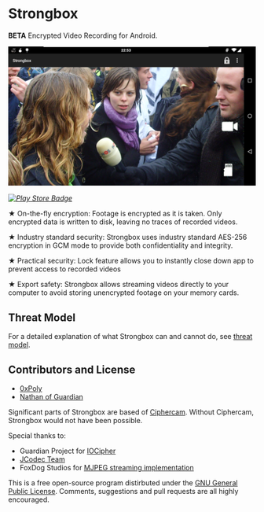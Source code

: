 Strongbox
=========
**BETA** Encrypted Video Recording for Android. 

![ScreenShot](screenshots/camera-screenshot-landscape.png)

*[![Play Store Badge](https://developer.android.com/images/brand/en_app_rgb_wo_60.png)](https://play.google.com/store/apps/details?id=poly.darkdepths.strongbox)*


★ On-the-fly encryption: Footage is encrypted as it is taken. Only encrypted data is written to disk, leaving no traces of recorded videos.

★ Industry standard security: Strongbox uses industry standard AES-256 encryption in GCM mode to provide both confidentiality and integrity.

★ Practical security: Lock feature allows you to instantly close down app to prevent access to recorded videos

★ Export safety: Strongbox allows streaming videos directly to your computer to avoid storing unencrypted footage on your memory cards.

## Threat Model ##
For a detailed explanation of what Strongbox can and cannot do, see [threat model](threat.md).

## Contributors and License ##

- [0xPoly](https://twitter.com/0xPoly)
- [Nathan of Guardian](https://twitter.com/n8fr8)

Significant parts of Strongbox are based of [Ciphercam](https://twitter.com/n8fr8). Without Ciphercam, Strongbox would not have been possible.

Special thanks to:
* Guardian Project for [IOCipher](https://guardianproject.info/code/iocipher/)
* [JCodec Team](https://github.com/jcodec/jcodec)
* FoxDog Studios for [MJPEG streaming implementation](https://foxdogstudios.com/peepers)

This is a free open-source program distirbuted under the [GNU General Public License](/LICENSE). Comments, suggestions and pull requests are all highly encouraged.
